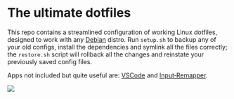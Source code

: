 # The ultimate dotfiles

This repo contains a streamlined configuration of working Linux dotfiles, designed to work with any [Debian](https://www.debian.org) distro. Run `setup.sh` to backup any of your old configs, install the dependencies and symlink all the files correctly; the `restore.sh` script will rollback all the changes and reinstate your previously saved config files.

Apps not included but quite useful are: [VSCode](https://github.com/microsoft/vscode#readme) and [Input&#x2011;Remapper](https://github.com/sezanzeb/input-remapper#readme).

![](http://alphapapa.net/debian/logos/final01.png)

